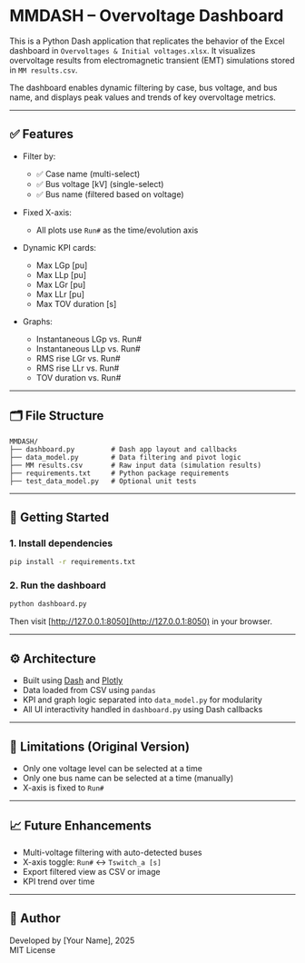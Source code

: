 # MMDASH – Overvoltage Dashboard

This is a Python Dash application that replicates the behavior of the Excel dashboard in `Overvoltages & Initial voltages.xlsx`. It visualizes overvoltage results from electromagnetic transient (EMT) simulations stored in `MM results.csv`.

The dashboard enables dynamic filtering by case, bus voltage, and bus name, and displays peak values and trends of key overvoltage metrics.

---

## ✅ Features

- Filter by:
  - ✅ Case name (multi-select)
  - ✅ Bus voltage [kV] (single-select)
  - ✅ Bus name (filtered based on voltage)

- Fixed X-axis:
  - All plots use `Run#` as the time/evolution axis

- Dynamic KPI cards:
  - Max LGp [pu]
  - Max LLp [pu]
  - Max LGr [pu]
  - Max LLr [pu]
  - Max TOV duration [s]

- Graphs:
  - Instantaneous LGp vs. Run#
  - Instantaneous LLp vs. Run#
  - RMS rise LGr vs. Run#
  - RMS rise LLr vs. Run#
  - TOV duration vs. Run#

---

## 🗂 File Structure

```
MMDASH/
├── dashboard.py         # Dash app layout and callbacks
├── data_model.py        # Data filtering and pivot logic
├── MM results.csv       # Raw input data (simulation results)
├── requirements.txt     # Python package requirements
├── test_data_model.py   # Optional unit tests
```

---

## 🚀 Getting Started

### 1. Install dependencies

```bash
pip install -r requirements.txt
```

### 2. Run the dashboard

```bash
python dashboard.py
```

Then visit [http://127.0.0.1:8050](http://127.0.0.1:8050) in your browser.

---

## ⚙️ Architecture

- Built using [Dash](https://dash.plotly.com/) and [Plotly](https://plotly.com/python/)
- Data loaded from CSV using `pandas`
- KPI and graph logic separated into `data_model.py` for modularity
- All UI interactivity handled in `dashboard.py` using Dash callbacks

---

## 📌 Limitations (Original Version)

- Only one voltage level can be selected at a time
- Only one bus name can be selected at a time (manually)
- X-axis is fixed to `Run#`

---

## 📈 Future Enhancements

- Multi-voltage filtering with auto-detected buses
- X-axis toggle: `Run#` ↔ `Tswitch_a [s]`
- Export filtered view as CSV or image
- KPI trend over time

---

## 👤 Author

Developed by [Your Name], 2025  
MIT License
